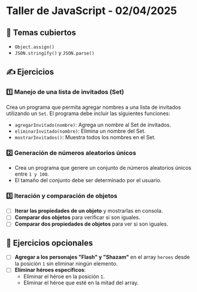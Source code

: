 # Taller de JavaScript - 02/04/2025

## 📌 Temas cubiertos  
- `Object.assign()`  
- `JSON.stringify()` y `JSON.parse()`  

## ✍️ Ejercicios  

### **1️⃣ Manejo de una lista de invitados (Set)**  
Crea un programa que permita agregar nombres a una lista de invitados utilizando un `Set`. El programa debe incluir las siguientes funciones:  
- `agregarInvitado(nombre)`: Agrega un nombre al Set de invitados.  
- `eliminarInvitado(nombre)`: Elimina un nombre del Set.  
- `mostrarInvitados()`: Muestra todos los nombres en el Set.  

### **2️⃣ Generación de números aleatorios únicos**  
- Crea un programa que genere un conjunto de números aleatorios únicos entre `1 y 100`.  
- El tamaño del conjunto debe ser determinado por el usuario.  

### **3️⃣ Iteración y comparación de objetos**  
- [ ] **Iterar las propiedades de un objeto** y mostrarlas en consola.  
- [ ] **Comparar dos objetos** para verificar si son iguales.  
- [ ] **Comparar dos propiedades de objetos** para ver si son iguales.  

## 🎯 Ejercicios opcionales  
- [ ] **Agregar a los personajes "Flash" y "Shazam"** en el array `heroes` desde la posición `1` sin eliminar ningún elemento.  
- [ ] **Eliminar héroes específicos**:  
  - Eliminar el héroe en la posición `1`.  
  - Eliminar el héroe que esté en la mitad del array.  
